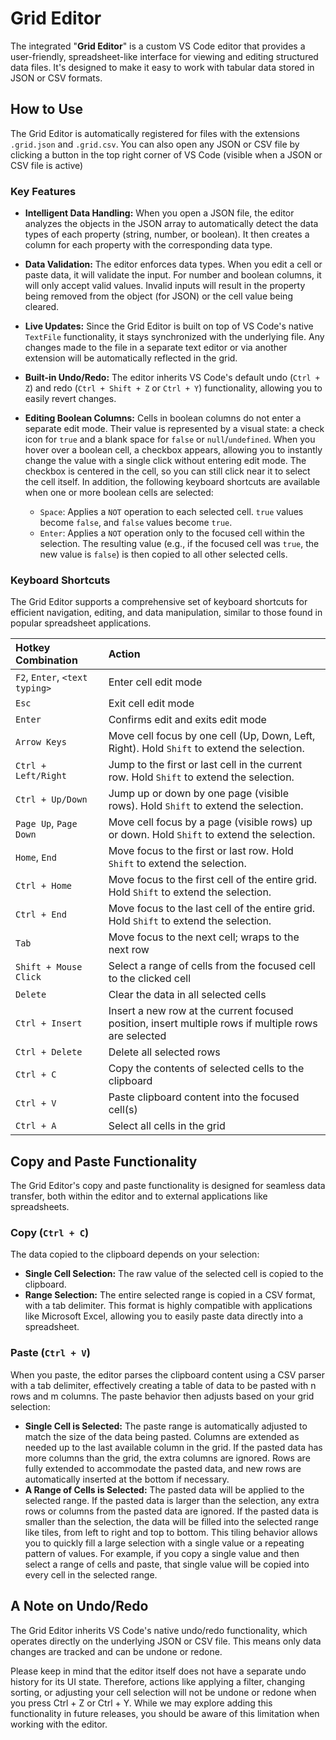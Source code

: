 # Grid Editor

The integrated "**Grid Editor**" is a custom VS Code editor that provides a user-friendly, spreadsheet-like interface for viewing and editing structured data files. It's designed to make it easy to work with tabular data stored in JSON or CSV formats.

## How to Use

The Grid Editor is automatically registered for files with the extensions `.grid.json` and `.grid.csv`. You can also open any JSON or CSV file by clicking a button in the top right corner of VS Code (visible when a JSON or CSV file is active) 

### Key Features

* **Intelligent Data Handling:** When you open a JSON file, the editor analyzes the objects in the JSON array to automatically detect the data types of each property (string, number, or boolean). It then creates a column for each property with the corresponding data type.

* **Data Validation:** The editor enforces data types. When you edit a cell or paste data, it will validate the input. For number and boolean columns, it will only accept valid values. Invalid inputs will result in the property being removed from the object (for JSON) or the cell value being cleared.

* **Live Updates:** Since the Grid Editor is built on top of VS Code's native `TextFile` functionality, it stays synchronized with the underlying file. Any changes made to the file in a separate text editor or via another extension will be automatically reflected in the grid.

* **Built-in Undo/Redo:** The editor inherits VS Code's default undo (`Ctrl + Z`) and redo (`Ctrl + Shift + Z` or `Ctrl + Y`) functionality, allowing you to easily revert changes.

* **Editing Boolean Columns:** Cells in boolean columns do not enter a separate edit mode. Their value is represented by a visual state: a check icon for `true` and a blank space for `false` or `null`/`undefined`. When you hover over a boolean cell, a checkbox appears, allowing you to instantly change the value with a single click without entering edit mode. The checkbox is centered in the cell, so you can still click near it to select the cell itself.
In addition, the following keyboard shortcuts are available when one or more boolean cells are selected:
    - `Space`: Applies a `NOT` operation to each selected cell. `true` values become `false`, and `false` values become `true`.
    - `Enter`: Applies a `NOT` operation only to the focused cell within the selection. The resulting value (e.g., if the focused cell was `true`, the new value is `false`) is then copied to all other selected cells.

### Keyboard Shortcuts

The Grid Editor supports a comprehensive set of keyboard shortcuts for efficient navigation, editing, and data manipulation, similar to those found in popular spreadsheet applications.

| Hotkey Combination | Action |
| :--- | :--- |
| `F2`, `Enter`, `<text typing>` | Enter cell edit mode |
| `Esc` | Exit cell edit mode |
| `Enter` | Confirms edit and exits edit mode |
| `Arrow Keys` | Move cell focus by one cell (Up, Down, Left, Right). Hold `Shift` to extend the selection. |
| `Ctrl + Left/Right` | Jump to the first or last cell in the current row. Hold `Shift` to extend the selection. |
| `Ctrl + Up/Down` | Jump up or down by one page (visible rows). Hold `Shift` to extend the selection. |
| `Page Up`, `Page Down` | Move cell focus by a page (visible rows) up or down. Hold `Shift` to extend the selection. |
| `Home`, `End` | Move focus to the first or last row. Hold `Shift` to extend the selection. |
| `Ctrl + Home` | Move focus to the first cell of the entire grid. Hold `Shift` to extend the selection. |
| `Ctrl + End` | Move focus to the last cell of the entire grid. Hold `Shift` to extend the selection. |
| `Tab` | Move focus to the next cell; wraps to the next row |
| `Shift + Mouse Click` | Select a range of cells from the focused cell to the clicked cell |
| `Delete` | Clear the data in all selected cells |
| `Ctrl + Insert` | Insert a new row at the current focused position, insert multiple rows if multiple rows are selected |
| `Ctrl + Delete` | Delete all selected rows |
| `Ctrl + C` | Copy the contents of selected cells to the clipboard |
| `Ctrl + V` | Paste clipboard content into the focused cell(s) |
| `Ctrl + A` | Select all cells in the grid |

## Copy and Paste Functionality

The Grid Editor's copy and paste functionality is designed for seamless data transfer, both within the editor and to external applications like spreadsheets.

### Copy (`Ctrl + C`)

The data copied to the clipboard depends on your selection:
* **Single Cell Selection:** The raw value of the selected cell is copied to the clipboard.
* **Range Selection:** The entire selected range is copied in a CSV format, with a tab delimiter. This format is highly compatible with applications like Microsoft Excel, allowing you to easily paste data directly into a spreadsheet.

### Paste (`Ctrl + V`)

When you paste, the editor parses the clipboard content using a CSV parser with a tab delimiter, effectively creating a table of data to be pasted with n rows and m columns. The paste behavior then adjusts based on your grid selection:
* **Single Cell is Selected:** The paste range is automatically adjusted to match the size of the data being pasted. Columns are extended as needed up to the last available column in the grid. If the pasted data has more columns than the grid, the extra columns are ignored. Rows are fully extended to accommodate the pasted data, and new rows are automatically inserted at the bottom if necessary.
* **A Range of Cells is Selected:** The pasted data will be applied to the selected range. If the pasted data is larger than the selection, any extra rows or columns from the pasted data are ignored. If the pasted data is smaller than the selection, the data will be filled into the selected range like tiles, from left to right and top to bottom. This tiling behavior allows you to quickly fill a large selection with a single value or a repeating pattern of values. For example, if you copy a single value and then select a range of cells and paste, that single value will be copied into every cell in the selected range.

## A Note on Undo/Redo

The Grid Editor inherits VS Code's native undo/redo functionality, which operates directly on the underlying JSON or CSV file. This means only data changes are tracked and can be undone or redone.

Please keep in mind that the editor itself does not have a separate undo history for its UI state. Therefore, actions like applying a filter, changing sorting, or adjusting your cell selection will not be undone or redone when you press Ctrl + Z or Ctrl + Y. While we may explore adding this functionality in future releases, you should be aware of this limitation when working with the editor.